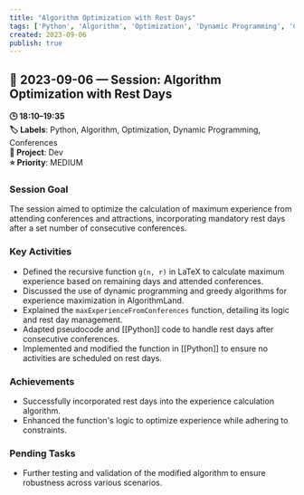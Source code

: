 ```yaml
---
title: "Algorithm Optimization with Rest Days"
tags: ['Python', 'Algorithm', 'Optimization', 'Dynamic Programming', 'Conferences']
created: 2023-09-06
publish: true
---
```


## 📅 2023-09-06 — Session: Algorithm Optimization with Rest Days

**🕒 18:10–19:35**  
**🏷️ Labels**: Python, Algorithm, Optimization, Dynamic Programming, Conferences  
**📂 Project**: Dev  
**⭐ Priority**: MEDIUM  


### Session Goal
The session aimed to optimize the calculation of maximum experience from attending conferences and attractions, incorporating mandatory rest days after a set number of consecutive conferences.

### Key Activities
- Defined the recursive function `g(n, r)` in LaTeX to calculate maximum experience based on remaining days and attended conferences.
- Discussed the use of dynamic programming and greedy algorithms for experience maximization in AlgorithmLand.
- Explained the `maxExperienceFromConferences` function, detailing its logic and rest day management.
- Adapted pseudocode and [[Python]] code to handle rest days after consecutive conferences.
- Implemented and modified the function in [[Python]] to ensure no activities are scheduled on rest days.

### Achievements
- Successfully incorporated rest days into the experience calculation algorithm.
- Enhanced the function's logic to optimize experience while adhering to constraints.

### Pending Tasks
- Further testing and validation of the modified algorithm to ensure robustness across various scenarios.
